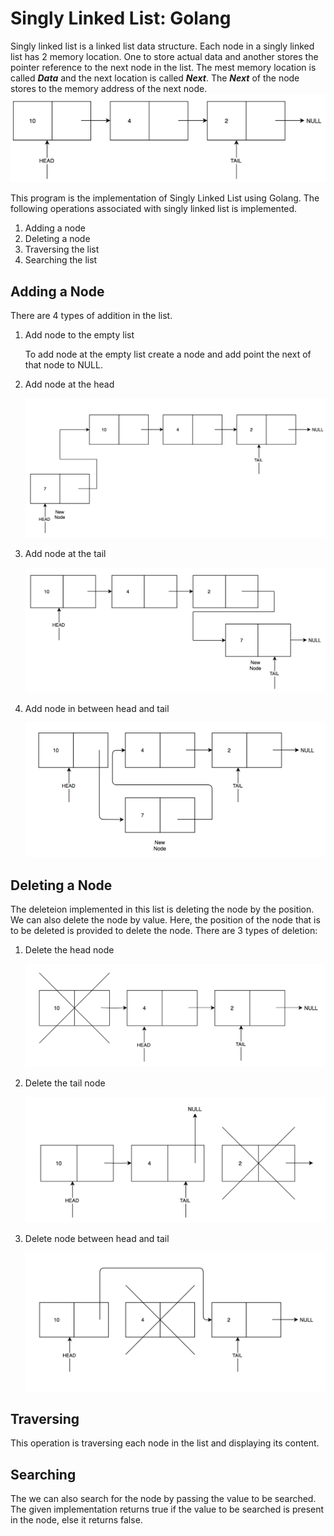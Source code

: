 # Singly Linked List: Golang

Singly linked list is a linked list data structure. Each node in a singly linked list has 2 memory location. One to store actual data and another stores the pointer reference to the next node in the list. The mest memory location is called ***Data*** and the next location is called ***Next***. The ***Next*** of the node stores to the memory address of the next node. 
![Singly Linked List](singly_linked_list.png)

This program is the implementation of Singly Linked List using Golang. The following operations associated with singly linked list is implemented.

1. Adding a node
2. Deleting a node
3. Traversing the list
3. Searching the list

## Adding a Node 

There are 4 types of addition in the list.

1. Add node to the empty list

    To add node at the empty list create a node and add point the next of that node to NULL.

2. Add node at the head 

    ![Add a node to the head](add_at_head.png)

3. Add node at the tail

    ![Add a node to the tail](add_at_tail.png)

4. Add node in between head and tail

    ![Add a node between head and tail](add_at_middle.png)

## Deleting a Node

The deleteion implemented in this list is deleting the node by the position. We can also delete the node by value. Here, the position of the node that is to be deleted is provided to delete the node. There are 3 types of deletion:

1. Delete the head node

    ![Delete head node](delete_head.png)

2. Delete the tail node

    ![Delete tail node](delete_tail.png)

3. Delete node between head and tail

    ![Delete a node between head and tail](delete_from_middle.png)

## Traversing 

This operation is traversing each node in the list and displaying its content. 

## Searching 

The we can also search for the node by passing the value to be searched. The given implementation returns true if the value to be searched is present in the node, else it returns false.
